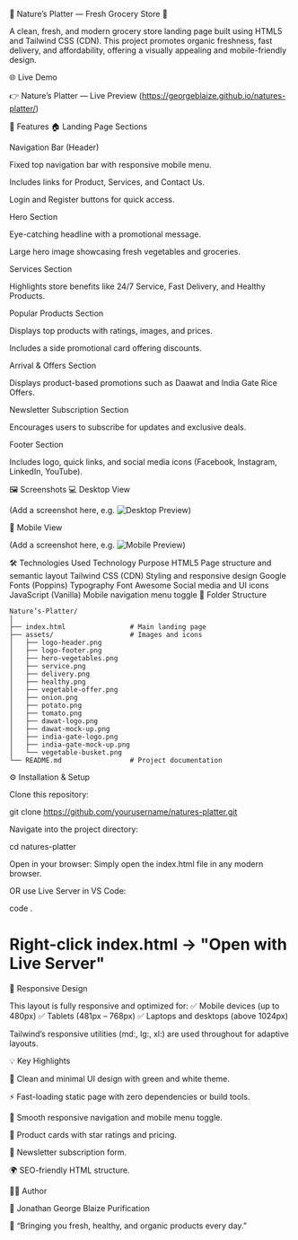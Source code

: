 🥬 Nature’s Platter — Fresh Grocery Store 🌿

A clean, fresh, and modern grocery store landing page built using HTML5 and Tailwind CSS (CDN).
This project promotes organic freshness, fast delivery, and affordability, offering a visually appealing and mobile-friendly design.

🌐 Live Demo

👉 Nature’s Platter — Live Preview
 (https://georgeblaize.github.io/natures-platter/) 

🧩 Features
🏠 Landing Page Sections

Navigation Bar (Header)

Fixed top navigation bar with responsive mobile menu.

Includes links for Product, Services, and Contact Us.

Login and Register buttons for quick access.

Hero Section

Eye-catching headline with a promotional message.

Large hero image showcasing fresh vegetables and groceries.

Services Section

Highlights store benefits like 24/7 Service, Fast Delivery, and Healthy Products.

Popular Products Section

Displays top products with ratings, images, and prices.

Includes a side promotional card offering discounts.

Arrival & Offers Section

Displays product-based promotions such as Daawat and India Gate Rice Offers.

Newsletter Subscription Section

Encourages users to subscribe for updates and exclusive deals.

Footer Section

Includes logo, quick links, and social media icons (Facebook, Instagram, LinkedIn, YouTube).

🖼️ Screenshots
💻 Desktop View

(Add a screenshot here, e.g. ![Desktop Preview](.assets/georgeblaize.github.io_natures-platter_Desktop))

📱 Mobile View

(Add a screenshot here, e.g. ![Mobile Preview](.assets/georgeblaize.github.io_natures-platter_Mobile))

🛠️ Technologies Used
Technology	Purpose
HTML5	Page structure and semantic layout
Tailwind CSS (CDN)	Styling and responsive design
Google Fonts (Poppins)	Typography
Font Awesome	Social media and UI icons
JavaScript (Vanilla)	Mobile navigation menu toggle
📁 Folder Structure

```
Nature’s-Platter/
│
├── index.html                # Main landing page
├── assets/                   # Images and icons
│   ├── logo-header.png
│   ├── logo-footer.png
│   ├── hero-vegetables.png
│   ├── service.png
│   ├── delivery.png
│   ├── healthy.png
│   ├── vegetable-offer.png
│   ├── onion.png
│   ├── potato.png
│   ├── tomato.png
│   ├── dawat-logo.png
│   ├── dawat-mock-up.png
│   ├── india-gate-logo.png
│   ├── india-gate-mock-up.png
│   └── vegetable-busket.png
└── README.md                 # Project documentation
```
⚙️ Installation & Setup

Clone this repository:

git clone https://github.com/yourusername/natures-platter.git


Navigate into the project directory:

cd natures-platter


Open in your browser:
Simply open the index.html file in any modern browser.

OR use Live Server in VS Code:

code .
# Right-click index.html → "Open with Live Server"

📱 Responsive Design

This layout is fully responsive and optimized for:
✅ Mobile devices (up to 480px)
✅ Tablets (481px – 768px)
✅ Laptops and desktops (above 1024px)

Tailwind’s responsive utilities (md:, lg:, xl:) are used throughout for adaptive layouts.

💡 Key Highlights

🍃 Clean and minimal UI design with green and white theme.

⚡ Fast-loading static page with zero dependencies or build tools.

🧭 Smooth responsive navigation and mobile menu toggle.

🛒 Product cards with star ratings and pricing.

📰 Newsletter subscription form.

🌍 SEO-friendly HTML structure.

👨‍💻 Author

👋 Jonathan George Blaize Purification

🌾 “Bringing you fresh, healthy, and organic products every day.”
